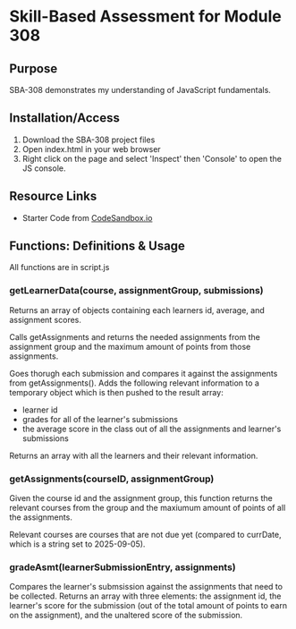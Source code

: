 # Skill-Based Assessment for Module 308 #

## Purpose ##

SBA-308 demonstrates my understanding of JavaScript fundamentals. 

## Installation/Access ##

1. Download the SBA-308 project files
2. Open index.html in your web browser
3. Right click on the page and select 'Inspect' then 'Console' to open the JS console.

## Resource Links ##

- Starter Code from [CodeSandbox.io](https://codesandbox.io/p/sandbox/sba-308-example-26sg4j)

## Functions: Definitions & Usage ##
All functions are in script.js

### getLearnerData(course, assignmentGroup, submissions) ###
Returns an array of objects containing each learners id, average, and assignment scores. 

Calls getAssignments and returns the needed assignments from the assignment group and the maximum amount of points from those assignments.

Goes thorugh each submission and compares it against the assignments from getAssignments(). Adds the following relevant information to a temporary object which is then pushed to the result array:
- learner id
- grades for all of the learner's submissions
- the average score in the class out of all the assignments and learner's submissions

Returns an array with all the learners and their relevant information.

### getAssignments(courseID, assignmentGroup) ###

Given the course id and the assignment group, this function returns the relevant courses from the group and the maxiumum amount of points of all the assignments. 

Relevant courses are courses that are not due yet (compared to currDate, which is a string set to 2025-09-05).

### gradeAsmt(learnerSubmissionEntry, assignments) ###

Compares the learner's submsission against the assignments that need to be collected. Returns an array with three elements: the assignment id, the learner's score for the submission (out of the total amount of points to earn on the assignment), and the unaltered score of the submission.
